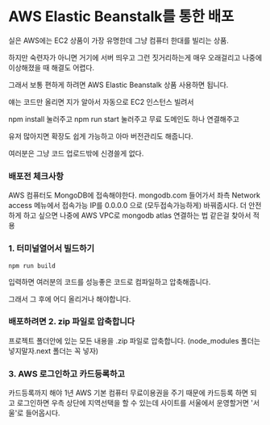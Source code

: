 # AWS Elastic Beanstalk를 통한 배포

실은 AWS에는 EC2 상품이 가장 유명한데 그냥 컴퓨터 한대를 빌리는 상품.

하지만 숙련자가 아니면 거기에 서버 띄우고 그런 짓거리하는게 매우 오래걸리고 나중에 이상해졌을 때 해결도 어렵다.

그래서 보통 편하게 하려면 AWS Elastic Beanstalk 상품 사용하면 됩니다.

얘는 코드만 올리면 지가 알아서 자동으로 EC2 인스턴스 빌려서

npm install 눌러주고 npm run start 눌러주고 무료 도메인도 하나 연결해주고

유저 많아지면 확장도 쉽게 가능하고 아마 버전관리도 해줍니다.

여러분은 그냥 코드 업로드밖에 신경쓸게 없다.

### 배포전 체크사항

AWS 컴퓨터도 MongoDB에 접속해야한다.
mongodb.com 들어가서 좌측 Network access 메뉴에서 접속가능 IP를 0.0.0.0 으로 (모두접속가능하게) 바꿔줍시다.
더 안전하게 하고 싶으면 나중에 AWS VPC로 mongodb atlas 연결하는 법 같은걸 찾아서 적용

### 1. 터미널열어서 빌드하기

```
npm run build
```

입력하면 여러분의 코드를 성능좋은 코드로 컴파일하고 압축해줍니다.

그래서 그 후에 어디 올리거나 해야합니다.

### 배포하려면 2. zip 파일로 압축합니다

프로젝트 폴더안에 있는 모든 내용을 .zip 파일로 압축합니다. (node_modules 폴더는 넣지말자.next 폴더는 꼭 넣자)

### 3. AWS 로그인하고 카드등록하고

카드등록까지 해야 1년 AWS 기본 컴퓨터 무료이용권을 주기 때문에 카드등록 하면 되고 로그인하면 우측 상단에 지역선택을 할 수 있는데 사이트를 서울에서 운영할거면 '서울'로 들어옵시다.
